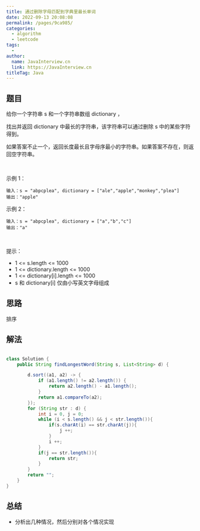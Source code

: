 ```yaml
---
title: 通过删除字母匹配到字典里最长单词
date: 2022-09-13 20:08:08
permalink: /pages/9ca985/
categories:
  - algorithm
  - leetcode
tags:
  - 
author: 
  name: JavaInterview.cn
  link: https://JavaInterview.cn
titleTag: Java
---
```




## 题目

给你一个字符串 s 和一个字符串数组 dictionary ，

找出并返回 dictionary 中最长的字符串，该字符串可以通过删除 s 中的某些字符得到。

如果答案不止一个，返回长度最长且字母序最小的字符串。如果答案不存在，则返回空字符串。

 

示例 1：

    输入：s = "abpcplea", dictionary = ["ale","apple","monkey","plea"]
    输出："apple"
示例 2：

    输入：s = "abpcplea", dictionary = ["a","b","c"]
    输出："a"
 

提示：

- 1 <= s.length <= 1000
- 1 <= dictionary.length <= 1000
- 1 <= dictionary[i].length <= 1000
- s 和 dictionary[i] 仅由小写英文字母组成



## 思路

排序

## 解法
```java

class Solution {
    public String findLongestWord(String s, List<String> d) {

		d.sort((a1, a2) -> {
			if (a1.length() != a2.length()) {
				return a2.length() - a1.length();
			}
			return a1.compareTo(a2);
		});
		for (String str : d) {
			int i = 0, j = 0;
			while (i < s.length() && j < str.length()){
				if(s.charAt(i) == str.charAt(j)){
					j ++;
				}
				i ++;
			}
			if(j == str.length()){
				return str;
			}
		}
		return "";
    }
}
```

## 总结

- 分析出几种情况，然后分别对各个情况实现 
